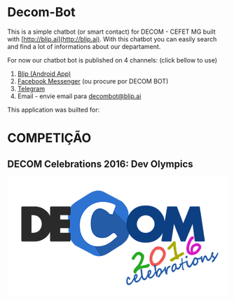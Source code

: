 # Decom-Bot

This is a simple chatbot (or smart contact) for DECOM - CEFET MG built with [http://blip.ai](http://blip.ai).
With this chatbot you can easily search and find a lot of informations about our departament.

For now our chatbot bot is published on 4 channels:
(click bellow to use)

1. [Blip (Android App)](https://goo.gl/2jVpYQ)
2. [Facebook Messenger](http://m.me/591644264350170) (ou procure por DECOM BOT)
3. [Telegram](http://telegram.me/decom_bot)
4. Email - envie email para decombot@blip.ai

This application was builted for:

# COMPETIÇÃO 
## DECOM Celebrations 2016: Dev Olympics

![](src/images/logo-decom-celebrations.png)


